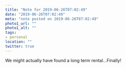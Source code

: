```yaml
---
title: "Note for 2019-06-26T07:02:49"
date: "2019-06-26T07:02:49"
meta: "note posted on 2019-06-26T07:02:49"
photo1_url: ""
photo1_alt: ""
tags:
- personal
location: ""
twitter: true
---
```

We might actually have found a long term rental...Finally!
